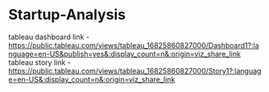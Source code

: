 # Startup-Analysis
tableau dashboard link -https://public.tableau.com/views/tableau_16825860827000/Dashboard1?:language=en-US&publish=yes&:display_count=n&:origin=viz_share_link
tableau story link -https://public.tableau.com/views/tableau_16825860827000/Story1?:language=en-US&:display_count=n&:origin=viz_share_link
